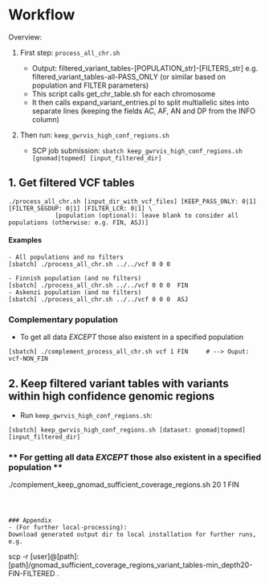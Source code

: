 # Workflow  
Overview:
1. First step: `process_all_chr.sh`
	- Output: filtered_variant_tables-[POPULATION_str]-[FILTERS_str] e.g. filtered_variant_tables-all-PASS_ONLY (or similar based on population and FILTER parameters)
	- This script calls get_chr_table.sh for each chromosome
	- It then calls expand_variant_entries.pl to split multiallelic sites into separate lines (keeping the fields AC, AF, AN and DP from the INFO column)

2. Then run: `keep_gwrvis_high_conf_regions.sh`
	- SCP job submission: `sbatch keep_gwrvis_high_conf_regions.sh [gnomad|topmed] [input_filtered_dir]`



## 1. Get filtered VCF tables  
```
./process_all_chr.sh [input_dir_with_vcf_files] [KEEP_PASS_ONLY: 0|1] [FILTER_SEGDUP: 0|1] [FILTER_LCR: 0|1] \
		     [population (optional): leave blank to consider all populations (otherwise: e.g. FIN, ASJ)]
```
#### Examples
```
- All populations and no filters
[sbatch] ./process_all_chr.sh ../../vcf 0 0 0

- Finnish population (and no filters)
[sbatch] ./process_all_chr.sh ../../vcf 0 0 0  FIN
- Askenzi population (and no filters)
[sbatch] ./process_all_chr.sh ../../vcf 0 0 0  ASJ
```

### Complementary population
- To get all data _EXCEPT_ those also existent in a specified population
```
[sbatch] ./complement_process_all_chr.sh vcf 1 FIN     # --> Ouput: vcf-NON_FIN

```

## 2. Keep filtered variant tables with variants within high confidence genomic regions
- Run `keep_gwrvis_high_conf_regions.sh`:
```
[sbatch] keep_gwrvis_high_conf_regions.sh [dataset: gnomad|topmed] [input_filtered_dir]
```


### ** For getting all data _EXCEPT_ those also existent in a specified population **
./complement_keep_gnomad_sufficient_coverage_regions.sh 20 1 FIN
```



### Appendix
- (For further local-processing):
Download generated output dir to local installation for further runs, e.g.
```
scp -r [user]@[path]:[path]/gnomad_sufficient_coverage_regions_variant_tables-min_depth20-FIN-FILTERED .
```

